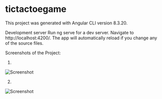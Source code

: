 # tictactoegame

This project was generated with Angular CLI version 8.3.20.

Development server
Run ng serve for a dev server. Navigate to http://localhost:4200/. The app will automatically reload if you change any of the source files.

Screenshots of the Project:
  
  1. 
  ![Screenshot](screenshots/s1.png)

  2. 
  ![Screenshot](screenshots/s2.png)
  
